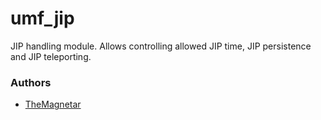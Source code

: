 umf_jip
========

JIP handling module. Allows controlling allowed JIP time, JIP persistence and JIP teleporting.

### Authors

- [TheMagnetar](http://github.com/TheMagnetar)
